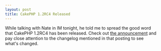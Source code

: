 ```yaml
--- 
layout: post
title: CakePHP 1.2RC4 Released
---
```

<p>While talking with Nate in IM tonight, he told me to spread the good word that CakePHP 1.2RC4 has been released.  Check out <a href="http://bakery.cakephp.org/articles/view/rc4-close">the announcement</a> and pay close attention to the changelog mentioned in that posting to see what's changed.
</p>
